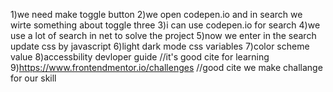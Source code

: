 1)we need make toggle button
2)we open codepen.io and in search we wirte something about toggle three
3)i can use codepen.io for search
4)we use a lot of search in net to solve the project
5)now we enter in the search update css by javascript
6)light dark mode css variables
7)color scheme value
8)accessbility devloper guide //it's good cite for learning 9)https://www.frontendmentor.io/challenges //good cite we make challange for our skill
